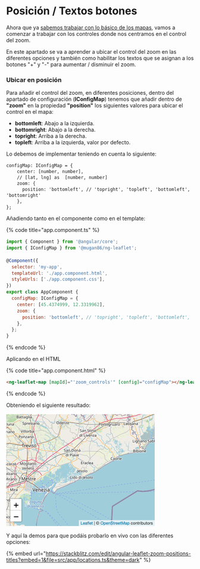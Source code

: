 # Posición / Textos botones

Ahora que ya [sabemos trabajar con lo básico de los mapas](../aspectos-basicos/mapa-basico.md), vamos a comenzar a trabajar con los controles donde nos centramos en el control del zoom.

En este apartado se va a aprender a ubicar el control del zoom en las diferentes opciones y también como habilitar los textos que se asignan a los botones "+" y "-" para aumentar / disminuir el zoom.

### Ubicar en posición

Para añadir el control del zoom, en diferentes posiciones, dentro del apartado de configuración (**IConfigMap**) tenemos que añadir dentro de **"zoom"** en la propiedad **"position"** los siguientes valores para ubicar el control en el mapa:

* **bottomleft**: Abajo a la izquierda.
* **bottomright**: Abajo a la derecha.
* **topright**: Arriba a la derecha.
* **topleft**: Arriba a la izquierda, valor por defecto.

Lo debemos de implementar teniendo en cuenta lo siguiente:

```
configMap: IConfigMap = {
    center: [number, number],
    // [lat, lng] as  [number, number]
    zoom: {
      position: 'bottomleft', // 'topright', 'topleft', 'bottomleft', 'bottomright'
    },
};
```

Añadiendo tanto en el componente como en el template:

{% code title="app.component.ts" %}
```javascript
import { Component } from '@angular/core';
import { IConfigMap } from '@mugan86/ng-leaflet';

@Component({
  selector: 'my-app',
  templateUrl: './app.component.html',
  styleUrls: ['./app.component.css'],
})
export class AppComponent {
  configMap: IConfigMap = {
    center: [45.4374999, 12.3319962],
    zoom: {
      position: 'bottomleft', // 'topright', 'topleft', 'bottomleft', 'bottomright'
    },
  };
}

```
{% endcode %}

Aplicando en el HTML

{% code title="app.component.html" %}
```html
<ng-leaflet-map [mapId]="'zoom_controls'" [config]="configMap"></ng-leaflet>
```
{% endcode %}

Obteniendo el siguiente resultado:

![](../../.gitbook/assets/03-zoom-controls.png)

Y aquí la demos para que podáis probarlo en vivo con las diferentes opciones:

{% embed url="https://stackblitz.com/edit/angular-leaflet-zoom-positions-titles?embed=1&file=src/app/locations.ts&theme=dark" %}
